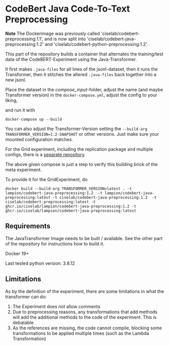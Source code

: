 # CodeBert Java Code-To-Text Preprocessing 

**Note** The Dockerimage was previously called 'ciselab/codebert-preprocessing:1.1', and is now split into 'ciselab/codebert-java-preprocessing:1.2' and 'ciselab/codebert-python-preprocessing:1.2'.

This part of the repository builds a container that alternates the training/test data of the CodeBERT-Experiment using the Java-Transformer. 

It first makes `.java-files` for all lines of the jsonl-dataset, 
then it runs the Transformer, 
then it stitches the altered `.java-files` back together into a new jsonl.

Place the dataset in the *compose_input*-folder, 
adjust the name (and maybe Transformer version) in the `docker-compose.yml`, 
adjust the config to your liking, 

and run it with 

```
docker-compose up --build
```

You can also adjust the Transformer-Version setting the `--build-arg TRANSFORMER_VERSION=1.2-SNAPSHOT` or other versions. Just make sure your mounted configuration matches. 

For the Grid experiment, including the replication package and multiple configs, there is a [separate repository](../GridExperiment). 

The above given compose is just a step to verify this building brick of the meta experiment.    

To provide it for the GridExperiment, do 

```
docker build --build-arg TRANSFORMER_VERSION=latest . -t lampion/codebert-java-preprocessing:1.2  -t lampion/codebert-java-preprocessing:latest -t ciselab/codebert-java-preprocessing:1.2  -t ciselab/codebert-preprocessing:latest -t ghcr.io/ciselab/lampion/codebert-java-preprocessing:1.2 -t ghcr.io/ciselab/lampion/codebert-java-preprocessing:latest
```

## Requirements

The JavaTransformer Image needs to be built / available.
See the other part of the repository for instructions how to build it.

Docker 19+

Last tested python version: 3.8.12

## Limitations

As by the definition of the experiment, there are some limitations in what the transformer can do: 

1. The Experiment does not allow comments
2. Due to preprocessing reasons, any transformations that add methods will add the additional methods to the code of the experiment. This is debatable
3. As the references are missing, the code cannot compile, blocking some transformations to be applied multiple times (such as the Lambda Transformation)
